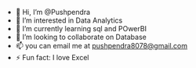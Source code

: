 - 👋 Hi, I’m @Pushpendra
- 👀 I’m interested in Data Analytics
- 🌱 I’m currently learning sql and POwerBI
- 💞️ I’m looking to collaborate on Database
- 📫 you can email me at pushpendra8078@gmail.com
- ⚡ Fun fact: I love Excel

<!---
PSN21Apr/PSN21Apr is a ✨ special ✨ repository because its `README.md` (this file) appears on your GitHub profile.
You can click the Preview link to take a look at your changes.
--->
